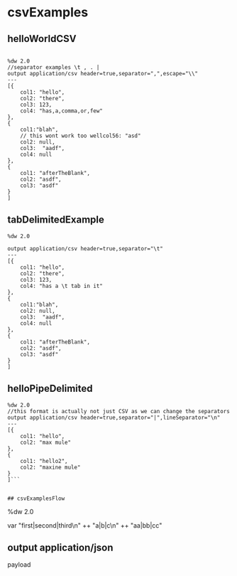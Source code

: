 
# csvExamples

## helloWorldCSV

```

%dw 2.0
//separator examples \t , . |
output application/csv header=true,separator=",",escape="\\"
---
[{
	col1: "hello",
	col2: "there",
	col3: 123,
	col4: "has,a,comma,or,few"
},
{
	col1:"blah",
	// this wont work too wellcol56: "asd"
	col2: null,
	col3:  "aadf",
	col4: null
},
{
	col1: "afterTheBlank",
	col2: "asdf",
	col3: "asdf"
}
]
```
## tabDelimitedExample

```
%dw 2.0

output application/csv header=true,separator="\t"
---
[{
	col1: "hello",
	col2: "there",
	col3: 123,
	col4: "has a \t tab in it"
},
{
	col1:"blah",
	col2: null,
	col3:  "aadf",
	col4: null
},
{
	col1: "afterTheBlank",
	col2: "asdf",
	col3: "asdf"
}
]
```


## helloPipeDelimited

```
%dw 2.0
//this format is actually not just CSV as we can change the separators
output application/csv header=true,separator="|",lineSeparator="\n"
---
[{
	col1: "hello",
	col2: "max mule"
},
{
	col1: "hello2",
	col2: "maxine mule"
}
]```


## csvExamplesFlow

```
%dw 2.0

var "first|second|third\n" ++ "a|b|c\n" ++ "aa|bb|cc"

output application/json
---
payload
```
